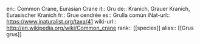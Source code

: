 en:: Common Crane, Eurasian Crane
it:: Gru
de:: Kranich, Grauer Kranich, Eurasischer Kranich
fr:: Grue cendrée
es:: Grulla común
iNat-url:: https://www.inaturalist.org/taxa/41
wiki-url:: http://en.wikipedia.org/wiki/Common_crane
rank:: [[species]]
alias:: [[Grus grus]]